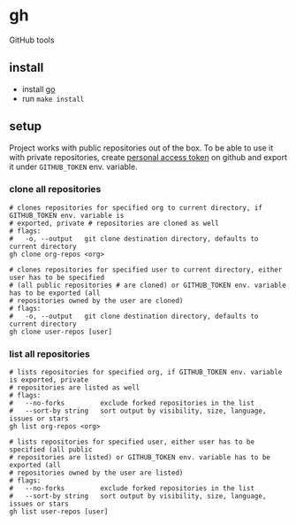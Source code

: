 # gh
GitHub tools

## install

- install [go](https://golang.org/doc/install)
- run `make install`

## setup

Project works with public repositories out of the box. To be able to use it with private repositories, create
[personal access token](https://docs.github.com/en/github/authenticating-to-github/creating-a-personal-access-token)
on github and export it under `GITHUB_TOKEN` env. variable.

### clone all repositories

```shell
# clones repositories for specified org to current directory, if GITHUB_TOKEN env. variable is
# exported, private # repositories are cloned as well
# flags:
#   -o, --output   git clone destination directory, defaults to current directory
gh clone org-repos <org>

# clones repositories for specified user to current directory, either user has to be specified
# (all public repositories # are cloned) or GITHUB_TOKEN env. variable has to be exported (all
# repositories owned by the user are cloned)
# flags:
#   -o, --output   git clone destination directory, defaults to current directory
gh clone user-repos [user]
```

### list all repositories

```shell
# lists repositories for specified org, if GITHUB_TOKEN env. variable is exported, private
# repositories are listed as well
# flags:
#   --no-forks         exclude forked repositories in the list
#   --sort-by string   sort output by visibility, size, language, issues or stars
gh list org-repos <org>

# lists repositories for specified user, either user has to be specified (all public
# repositories are listed) or GITHUB_TOKEN env. variable has to be exported (all
# repositories owned by the user are listed)
# flags:
#   --no-forks         exclude forked repositories in the list
#   --sort-by string   sort output by visibility, size, language, issues or stars
gh list user-repos [user]
```
